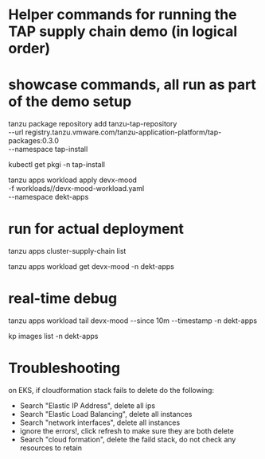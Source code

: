 # Helper commands for running the TAP supply chain demo (in logical order)

# showcase commands, all run as part of the demo setup
tanzu package repository add tanzu-tap-repository \
  --url registry.tanzu.vmware.com/tanzu-application-platform/tap-packages:0.3.0 \
  --namespace tap-install

kubectl get pkgi -n tap-install

tanzu apps workload apply devx-mood \
  -f workloads//devx-mood-workload.yaml \
  --namespace dekt-apps

# run for actual deployment
tanzu apps cluster-supply-chain list


tanzu apps workload get devx-mood -n dekt-apps
# real-time debug
tanzu apps workload tail devx-mood --since 10m --timestamp  -n dekt-apps

kp images list -n dekt-apps


# Troubleshooting

on EKS, if cloudformation stack fails to delete do the following:
  * Search "Elastic IP Address", delete all ips
  * Search "Elastic Load Balancing", delete all instances
  * Search "network interfaces", delete all instances
  * ignore the errors!, click refresh to make sure they are both delete
  * Search "cloud formation",  delete the faild stack, do not check any resources to retain
